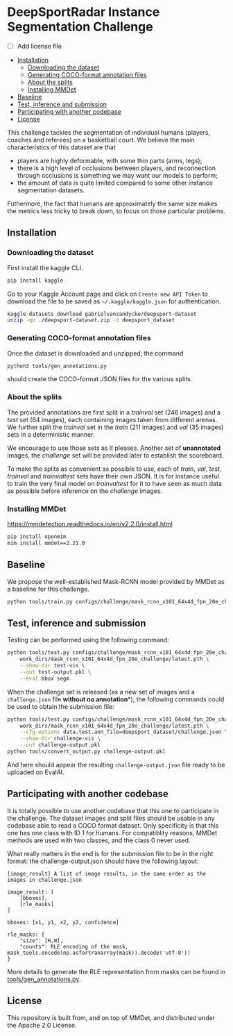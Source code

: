 # DeepSportRadar Instance Segmentation Challenge <!-- omit in toc -->

- [ ] Add license file

- [Installation](#installation)
  - [Downloading the dataset](#downloading-the-dataset)
  - [Generating COCO-format annotation files](#generating-coco-format-annotation-files)
  - [About the splits](#about-the-splits)
  - [Installing MMDet](#installing-mmdet)
- [Baseline](#baseline)
- [Test, inference and submission](#test-inference-and-submission)
- [Participating with another codebase](#participating-with-another-codebase)
- [License](#license)

This challenge tackles the segmentation of individual humans (players, coaches and referees) on a basketball court. We believe the main characteristics of this dataset are that

- players are highly deformable, with some thin parts (arms, legs);
- there is a high level of occlusions between players, and reconnection through occlusions is something we may want our models to perform;
- the amount of data is quite limited compared to some other instance segmentation datasets.

Futhermore, the fact that humans are approximately the same size makes the metrics less tricky to break down, to focus on those particular problems.

## Installation

### Downloading the dataset

First install the kaggle CLI.

```bash
pip install kaggle
```

Go to your Kaggle Account page and click on `Create new API Token` to download the file to be saved as `~/.kaggle/kaggle.json` for authentication.

```bash
kaggle datasets download gabrielvanzandycke/deepsport-dataset
unzip -qo ./deepsport-dataset.zip -d deepsport_dataset
```

### Generating COCO-format annotation files

Once the dataset is downloaded and unzipped, the command

```bash
python3 tools/gen_annotations.py
```

should create the COCO-format JSON files for the various splits.

### About the splits

The provided annotations are first split in a *trainval* set (246 images) and a *test* set (64 images), each containing images taken from different arenas. We further split the *trainval* set in the *train* (211 images) and *val* (35 images) sets in a deterministic manner.

We encourage to use those sets as it pleases. Another set of **unannotated** images, the *challenge* set will be provided later to establish the scoreboard.

To make the splits as convenient as possible to use, each of *train*, *val*, *test*, *trainval* and *trainvaltest* sets have their own JSON. It is for instance useful to train the very final model on *trainvaltest* for it to have seen as much data as possible before inference on the *challenge* images.

### Installing MMDet

https://mmdetection.readthedocs.io/en/v2.2.0/install.html


```bash
pip install openmim
mim install mmdet==2.21.0
```

## Baseline

We propose the well-established Mask-RCNN model provided by MMDet as a baseline for this challenge.

```bash
python tools/train.py configs/challenge/mask_rcnn_x101_64x4d_fpn_20e_challenge.py
```

## Test, inference and submission

Testing can be performed using the following command:

```bash
python tools/test.py configs/challenge/mask_rcnn_x101_64x4d_fpn_20e_challenge.py \
    work_dirs/mask_rcnn_x101_64x4d_fpn_20e_challenge/latest.pth \
    --show-dir test-vis \
    --out test-output.pkl \
    --eval bbox segm
```

When the challenge set is released (as a new set of images and a `challenge.json` file **without no annotation***), the following commands could be used to obtain the submission file:

```bash
python tools/test.py configs/challenge/mask_rcnn_x101_64x4d_fpn_20e_challenge.py \
    work_dirs/mask_rcnn_x101_64x4d_fpn_20e_challenge/latest.pth \
    --cfg-options data.test.ann_file=deepsport_dataset/challenge.json \
    --show-dir challenge-vis \
    --out challenge-output.pkl
python tools/convert_output.py challenge-output.pkl
```

And here should appear the resulting `challenge-output.json` file ready to be uploaded on EvalAI.

## Participating with another codebase

It is totally possible to use another codebase that this one to participate in the challenge. The dataset images and split files should be usable in any codebase able to read a COCO format dataset. Only specificity is that this one has one class with ID 1 for humans. For compatiblity reasons, MMDet methods are used with two classes, and the class 0 never used.

What really matters in the end is for the submission file to be in the right format: the challenge-output.json should have the following layout:

```
[image_result] A list of image results, in the same order as the images in challenge.json

image_result: [
    [bboxes],
    [rle_masks]
]

bboxes: [x1, y1, x2, y2, confidence]

rle_masks: {
    "size": [H,W],
    "counts": RLE encoding of the mask, mask_tools.encode(np.asfortranarray(mask)).decode('utf-8'))
}
```

More details to generate the RLE representation from masks can be found in [tools/gen_annotations.py](tools/gen_annotations.py).

## License

This repository is built from, and on top of MMDet, and distributed under the Apache 2.0 License.
